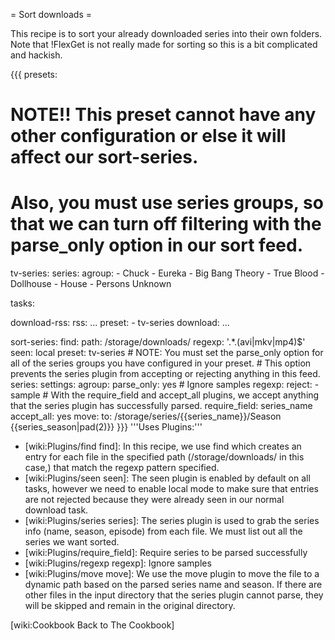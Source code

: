 = Sort downloads =

This recipe is to sort your already downloaded series into their own folders. Note that !FlexGet is not really made for sorting so this is a bit complicated and hackish.

{{{
presets:

  # NOTE!! This preset cannot have any other configuration or else it will affect our sort-series.
  # Also, you must use series groups, so that we can turn off filtering with the parse_only option in our sort feed.
  tv-series:
    series:
      agroup:
        - Chuck
        - Eureka
        - Big Bang Theory
        - True Blood
        - Dollhouse
        - House
        - Persons Unknown
  
tasks:

  download-rss:
    rss: ...
    preset:
      - tv-series
    download: ...

  sort-series:
    find:
      path: /storage/downloads/
      regexp: '.*\.(avi|mkv|mp4)$'
    seen: local
    preset: tv-series
    # NOTE: You must set the parse_only option for all of the series groups you have configured in your preset.
    # This option prevents the series plugin from accepting or rejecting anything in this feed.
    series:
      settings:
        agroup:
          parse_only: yes
    # Ignore samples
    regexp:
      reject: 
        - sample
    # With the require_field and accept_all plugins, we accept anything that the series plugin has successfully parsed.
    require_field: series_name
    accept_all: yes
    move:
      to: /storage/series/{{series_name}}/Season {{series_season|pad(2)}}
}}}
'''Uses Plugins:'''

 - [wiki:Plugins/find find]: In this recipe, we use find which creates an entry for each file in the specified path (/storage/downloads/ in this case,) that match the regexp pattern specified.
 - [wiki:Plugins/seen seen]: The seen plugin is enabled by default on all tasks, however we need to enable local mode to make sure that entries are not rejected because they were already seen in our normal download task.
 - [wiki:Plugins/series series]: The series plugin is used to grab the series info (name, season, episode) from each file. We must list out all the series we want sorted.
 - [wiki:Plugins/require_field]: Require series to be parsed successfully
 - [wiki:Plugins/regexp regexp]: Ignore samples
 - [wiki:Plugins/move move]: We use the move plugin to move the file to a dynamic path based on the parsed series name and season. If there are other files in the input directory that the series plugin cannot parse, they will be skipped and remain in the original directory.


[wiki:Cookbook Back to The Cookbook]